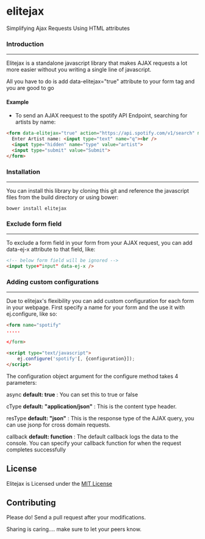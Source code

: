 # elitejax

Simplifying Ajax Requests Using HTML attributes

### **Introduction**
---
Elitejax is a standalone javascript library that makes AJAX requests a lot more easier without you writing a single line of javascript.

All you have to do is add data-elitejax="true" attribute to your form tag and you are good to go


#### **Example**

* To send an AJAX reequest to the spotify API Endpoint, searching for artists by name:

```html
<form data-elitejax="true" action="https://api.spotify.com/v1/search" method="get">
  Enter Artist name: <input type="text" name="q"><br />
  <input type="hidden" name="type" value="artist">
  <input type="submit" value="Submit">
</form>
```

### **Installation**
---
You can install this library by cloning this git and reference the javascript files from the build directory or using bower:
```
bower install elitejax
```

### Exclude form field
___
To exclude a form field in your form from your AJAX request, you can add data-ej-x attribute to that field, like:
```html
<!-- below form field will be ignored -->
<input type+"input" data-ej-x />
```

### Adding custom configurations
---
Due to elitejax's flexibility you can add custom configuration for each form in your webpage. First specify a name for your form and the use it with ej.configure, like so:

```html
<form name="spotify"
.....

</form>

<script type="text/javascript">
    ej.configure('spotify'[, {configuration}]);
</script>
```

The configuration object argument for the configure method takes 4 parameters:

async **default: true** : You can set this to true or false

cType **default: "application/json"** : This is the content type header.

resType **default: "json"** : This is the response type of the AJAX query, you can use jsonp for cross domain requests.

callback **default: function** : The default callback logs the data to the console. You can specify your callback function for when the request completes successfully

## **License**
Elitejax is Licensed under the [MIT License](../blob/master/LICENSE)

## **Contributing**
Please do! Send a pull request after your modifications.

Sharing is caring.... make sure to let your peers know.
